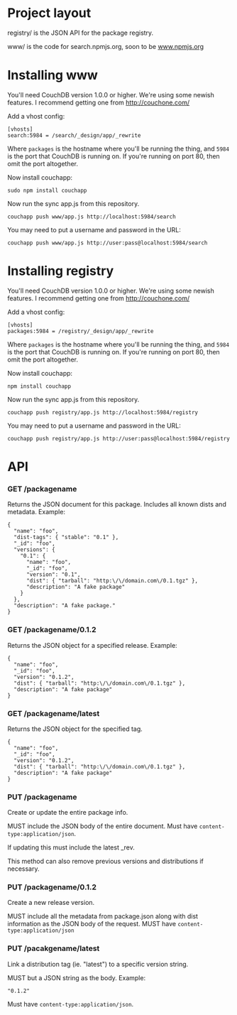 # Project layout

registry/ is the JSON API for the package registry.

www/ is the code for search.npmjs.org, soon to be www.npmjs.org

# Installing www

You'll need CouchDB version 1.0.0 or higher.  We're using some newish features.
I recommend getting one from http://couchone.com/

Add a vhost config:

    [vhosts]
    search:5984 = /search/_design/app/_rewrite

Where `packages` is the hostname where you'll be running the thing, and
`5984` is the port that CouchDB is running on.  If you're running on port
80, then omit the port altogether.

Now install couchapp:

    sudo npm install couchapp

Now run the sync app.js from this repository.

    couchapp push www/app.js http://localhost:5984/search

You may need to put a username and password in the URL:

    couchapp push www/app.js http://user:pass@localhost:5984/search

# Installing registry

You'll need CouchDB version 1.0.0 or higher.  We're using some newish features.
I recommend getting one from http://couchone.com/

Add a vhost config:

    [vhosts]
    packages:5984 = /registry/_design/app/_rewrite

Where `packages` is the hostname where you'll be running the thing, and
`5984` is the port that CouchDB is running on.  If you're running on port
80, then omit the port altogether.

Now install couchapp:

    npm install couchapp

Now run the sync app.js from this repository.

    couchapp push registry/app.js http://localhost:5984/registry

You may need to put a username and password in the URL:

    couchapp push registry/app.js http://user:pass@localhost:5984/registry

# API

### GET /packagename

Returns the JSON document for this package. Includes all known dists
and metadata. Example:

    {
      "name": "foo",
      "dist-tags": { "stable": "0.1" },
      "_id": "foo",
      "versions": {
        "0.1": {
          "name": "foo",
          "_id": "foo",
          "version": "0.1",
          "dist": { "tarball": "http:\/\/domain.com\/0.1.tgz" },
          "description": "A fake package"
        }
      },
      "description": "A fake package."
    }

### GET /packagename/0.1.2

Returns the JSON object for a specified release. Example:

    {
      "name": "foo",
      "_id": "foo",
      "version": "0.1.2",
      "dist": { "tarball": "http:\/\/domain.com\/0.1.tgz" },
      "description": "A fake package"
    }

### GET /packagename/latest

Returns the JSON object for the specified tag.

    {
      "name": "foo",
      "_id": "foo",
      "version": "0.1.2",
      "dist": { "tarball": "http:\/\/domain.com\/0.1.tgz" },
      "description": "A fake package"
    }

### PUT /packagename

Create or update the entire package info.

MUST include the JSON body of the entire document. Must have
`content-type:application/json`.

If updating this must include the latest _rev.

This method can also remove previous versions and distributions if necessary.

### PUT /packagename/0.1.2

Create a new release version. 

MUST include all the metadata from package.json along with dist information
as the JSON body of the request. MUST have `content-type:application/json`

### PUT /pacakgename/latest

Link a distribution tag (ie. "latest") to a specific version string.

MUST but a JSON string as the body. Example:

    "0.1.2"

Must have `content-type:application/json`.
